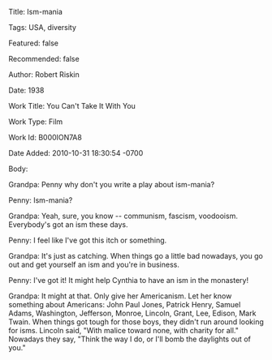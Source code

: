 Title:  Ism-mania

Tags:   USA, diversity

Featured: false

Recommended: false

Author: Robert Riskin

Date:   1938

Work Title: You Can't Take It With You

Work Type: Film

Work Id: B000ION7A8

Date Added: 2010-10-31 18:30:54 -0700

Body: 

Grandpa: Penny why don't you write a play about ism-mania? 

Penny: Ism-mania? 

Grandpa: Yeah, sure, you know -- communism, fascism, voodooism. Everybody's got an ism these days. 

Penny: I feel like I've got this itch or something. 

Grandpa: It's just as catching. When things go a little bad nowadays, you go out and get yourself an ism and you're in business. 

Penny: I've got it! It might help Cynthia to have an ism in the monastery! 

Grandpa: It might at that. Only give her Americanism. Let her know something about Americans: John Paul Jones, Patrick Henry, Samuel Adams, Washington, Jefferson, Monroe, Lincoln, Grant, Lee, Edison, Mark Twain. When things got tough for those boys, they didn't run around looking for isms. Lincoln said, "With malice toward none, with charity for all." Nowadays they say, "Think the way I do, or I'll bomb the daylights out of you."
